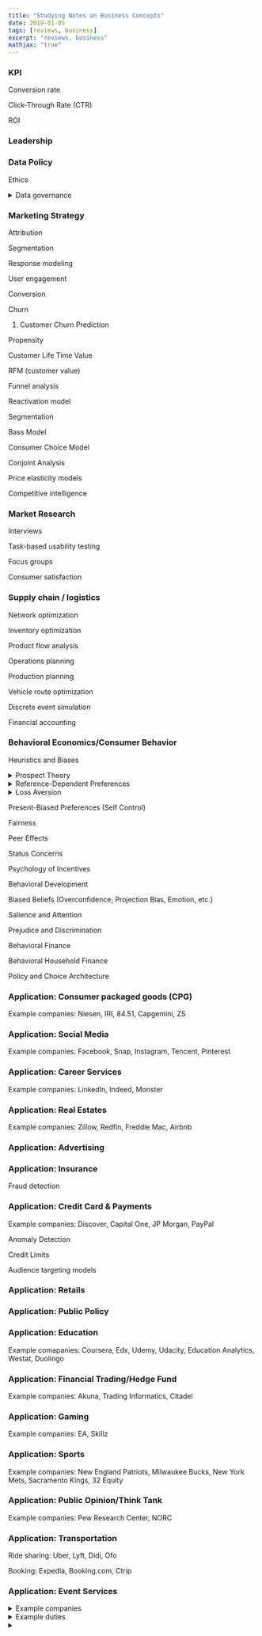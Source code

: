 ```yaml
---
title: "Studying Notes on Business Concepts"
date: 2019-01-05
tags: [reviews, business]
excerpt: "reviews, business"
mathjax: "true"
---
```


### KPI

Conversion rate 

Click-Through Rate (CTR)

ROI

### Leadership

### Data Policy

Ethics

<details>
<summary>Data governance</summary>
<br>
  
* Capability that enables an organization to ensure that high data quality exists throughout the complete lifecycle of the data <br>
  
* Focus areas of data governance include availability, usability, consistency, data integrity and data security <br>
  
[Wikipedia](https://en.wikipedia.org/wiki/Data_governance)

<br>

</details>




### Marketing Strategy

Attribution

Segmentation

Response modeling

User engagement

Conversion

Churn

1. Customer Churn Prediction

Propensity

Customer Life Time Value

RFM (customer value)

Funnel analysis

Reactivation model

Segmentation

Bass Model

Consumer Choice Model

Conjoint Analysis

Price elasticity models

Competitive intelligence

### Market Research

Interviews

Task-based usability testing

Focus groups

Consumer satisfaction


### Supply chain / logistics

Network optimization 

Inventory optimization

Product flow analysis

Operations planning

Production planning

Vehicle route optimization 

Discrete event simulation 

Financial accounting

### Behavioral Economics/Consumer Behavior

Heuristics and Biases

<details>
<summary> 
Prospect Theory
</summary>
<br>
  Also known as "loss-aversion theory"
  
  psychological theory of decision-making under conditions of risk
  
First paper: [Kahneman and Tversky, 1979 in Econometrica](http://www.its.caltech.edu/~camerer/Ec101/ProspectTheory.pdf)
 
 
For investors:

* The prospect theory says that investors value gains and losses differently, placing more weight on perceived gains versus perceived losses.
* An investor presented with a choice, both equal, will choose the one presented in terms of potential gains.
* The prospect theory is part of behavioral economics, suggesting investors chose perceived gains because losses cause a greater emotional impact.
* The certainty effect says individuals prefer certain outcomes over probable ones, while the isolation effect says individuals cancel out similar information when making a decision.

From [Investopedia-Prospect Theory](https://www.investopedia.com/terms/p/prospecttheory.asp)
<br>
</details>

<details>
<summary> 
  Reference-Dependent Preferences

</summary>
<br>
  when utility from an outcome depends on comparisons to relevant “reference levels” or “reference points.”
<br>
</details>


<details>
<summary> 
  Loss Aversion
</summary>
<br>
  people dislike losses relative to the reference point more than they like same-sized gains.
<br>
</details>


Present-Biased Preferences (Self Control)

Fairness

Peer Effects

Status Concerns

Psychology of Incentives

Behavioral Development

Biased Beliefs (Overconfidence, Projection Bias, Emotion, etc.)

Salience and Attention

Prejudice and Discrimination

Behavioral Finance

Behavioral Household Finance

Policy and Choice Architecture


### Application: Consumer packaged goods (CPG)

Example companies: Niesen, IRI, 84.51, Capgemini, ZS

### Application: Social Media

Example companies: Facebook, Snap, Instagram, Tencent, Pinterest

### Application: Career Services

Example companies: LinkedIn, Indeed, Monster

### Application: Real Estates

Example companies: Zillow, Redfin, Freddie Mac, Airbnb

### Application: Advertising

### Application: Insurance

Fraud detection

### Application: Credit Card & Payments

Example companies: Discover, Capital One, JP Morgan, PayPal

Anomaly Detection

Credit Limits

Audience targeting models 

### Application: Retails

### Application: Public Policy

### Application: Education

Example comapanies: Coursera, Edx, Udemy, Udacity, Education Analytics, Westat, Duolingo

### Application: Financial Trading/Hedge Fund

Example companies: Akuna, Trading Informatics, Citadel

### Application: Gaming

Example companies: EA, Skillz

### Application: Sports

Example companies: New England Patriots, Milwaukee Bucks, New York Mets, Sacramento Kings, 32 Equity

### Application: Public Opinion/Think Tank

Example companies: Pew Research Center, NORC
 
### Application: Transportation

Ride sharing: Uber, Lyft, Didi, Ofo

Booking: Expedia, Booking.com, Ctrip

### Application: Event Services

<details>
<summary> 
  Example companies
</summary>
<br>
  Ticketmaster, Viagogo, Stubhub, Eventbrite
<br>
</details>


<details>
<summary> 
  Example duties
</summary>
<br>
  
  * Designing, running and analyzing feature experiments (A/B tests) on millions of users of our website and apps (Viagogo)
  
  * Optimizing the coverage and efﬁciency of ad campaigns through search engines (PPC) and social media platforms (Viagogo)
  
  * Identifying opportunities to acquire new inventory and optimize the quality/pricing of inventory in all geographies (Viagogo)


<br>
</details>




<details>
<summary> 
  
</summary>
<br>
  
<br>
</details>
